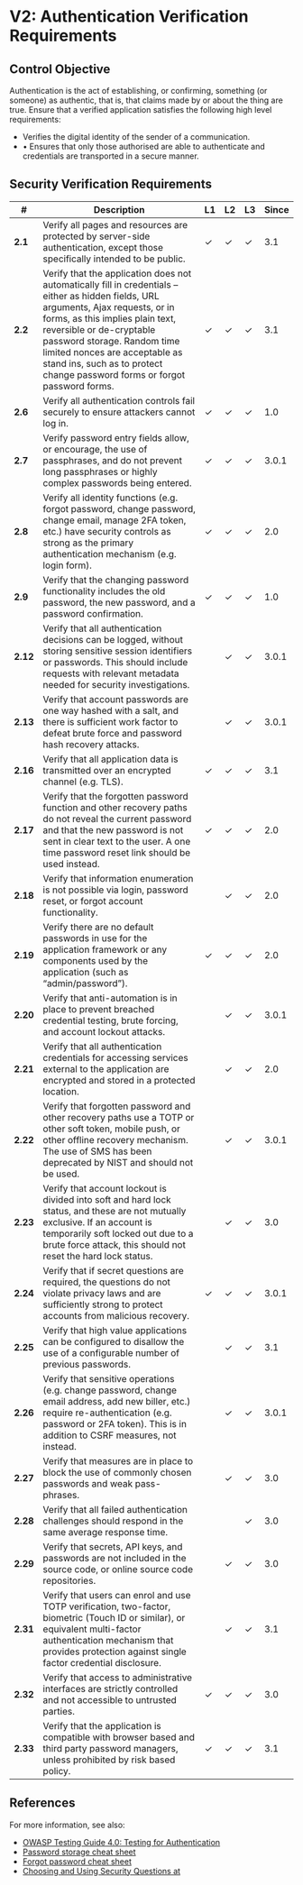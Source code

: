 # V2: Authentication Verification Requirements

## Control Objective

Authentication is the act of establishing, or confirming, something (or someone) as authentic, that is, that claims made by or about the thing are true. Ensure that a verified application satisfies the following high level requirements:

* Verifies the digital identity of the sender of a communication.
* •	Ensures that only those authorised are able to authenticate and credentials are transported in a secure manner.

## Security Verification Requirements

| # | Description | L1 | L2 | L3 | Since |
| --- | --- | --- | --- | -- | -- |
| **2.1** | Verify all pages and resources are protected by server-side authentication, except those specifically intended to be public. | ✓ | ✓ | ✓ | 3.1 |
| **2.2** | Verify that the application does not automatically fill in credentials – either as hidden fields, URL arguments, Ajax requests, or in forms, as this implies plain text, reversible or de-cryptable password storage. Random time limited nonces are acceptable as stand ins, such as to protect change password forms or forgot password forms. | ✓ | ✓ | ✓ | 3.1 |
| **2.6** | Verify all authentication controls fail securely to ensure attackers cannot log in. | ✓ | ✓ | ✓ | 1.0 |
| **2.7** | Verify password entry fields allow, or encourage, the use of passphrases, and do not prevent long passphrases or highly complex passwords being entered. | ✓ | ✓ | ✓ | 3.0.1 |
| **2.8** | Verify all identity functions (e.g. forgot password, change password, change email, manage 2FA token, etc.) have security controls as strong as the primary authentication mechanism (e.g. login form). | ✓ | ✓ | ✓ | 2.0 |
| **2.9** | Verify that the changing password functionality includes the old password, the new password, and a password confirmation. | ✓ | ✓ | ✓ | 1.0 |
| **2.12** | Verify that all authentication decisions can be logged, without storing sensitive session identifiers or passwords. This should include requests with relevant metadata needed for security investigations.  |  | ✓ | ✓ | 3.0.1 |
| **2.13** | Verify that account passwords are one way hashed with a salt, and there is sufficient work factor to defeat brute force and password hash recovery attacks. |  | ✓ | ✓ | 3.0.1 |
| **2.16** | Verify that all application data is transmitted over an encrypted channel (e.g. TLS). | ✓ | ✓ | ✓ | 3.1 |
| **2.17** | Verify that the forgotten password function and other recovery paths do not reveal the current password and that the new password is not sent in clear text to the user. A one time password reset link should be used instead. | ✓ | ✓ | ✓ | 2.0 |
| **2.18** | Verify that information enumeration is not possible via login, password reset, or forgot account functionality.  |  | ✓ | ✓ | 2.0 |
| **2.19** | Verify there are no default passwords in use for the application framework or any components used by the application (such as “admin/password”). | ✓ | ✓ | ✓ | 2.0 |
| **2.20** | Verify that anti-automation is in place to prevent breached credential testing, brute forcing, and account lockout attacks. |  | ✓ | ✓ | 3.0.1 |
| **2.21** | Verify that all authentication credentials for accessing services external to the application are encrypted and stored in a protected location.  |  | ✓ | ✓ | 2.0 |
| **2.22** | Verify that forgotten password and other recovery paths use a TOTP or other soft token, mobile push, or other offline recovery mechanism. The use of SMS has been deprecated by NIST and should not be used. |  | ✓ | ✓ | 3.0.1 |
| **2.23** | Verify that account lockout is divided into soft and hard lock status, and these are not mutually exclusive. If an account is temporarily soft locked out due to a brute force attack, this should not reset the hard lock status. |  | ✓ | ✓ | 3.0 |
| **2.24** | Verify that if secret questions are required, the questions do not violate privacy laws and are sufficiently strong to protect accounts from malicious recovery. | ✓ | ✓ | ✓ | 3.0.1 |
| **2.25** | Verify that high value applications can be configured to disallow the use of a configurable number of previous passwords. |  | ✓ | ✓ | 3.1 |
| **2.26** | Verify that sensitive operations (e.g. change password, change email address, add new biller, etc.) require re-authentication (e.g. password or 2FA token). This is in addition to CSRF measures, not instead. |  | ✓ | ✓ | 3.0.1 |
| **2.27** | Verify that measures are in place to block the use of commonly chosen passwords and weak pass-phrases. |  | ✓ | ✓ | 3.0 |
| **2.28** | Verify that all failed authentication challenges should respond in the same average response time. |  |  | ✓ | 3.0 |
| **2.29** | Verify that secrets, API keys, and passwords are not included in the source code, or online source code repositories. |  | ✓ | ✓ | 3.0 |
| **2.31** | Verify that users can enrol and use TOTP verification, two-factor, biometric (Touch ID or similar), or equivalent multi-factor authentication mechanism that provides protection against single factor credential disclosure. |  | ✓ | ✓ | 3.1 |
| **2.32** | Verify that access to administrative interfaces are strictly controlled and not accessible to untrusted parties. | ✓ | ✓ | ✓ | 3.0 |
| **2.33** | Verify that the application is compatible with browser based and third party password managers, unless prohibited by risk based policy. | ✓ | ✓ | ✓ | 3.1 |



## References

For more information, see also:

* [OWASP Testing Guide 4.0: Testing for Authentication](https://www.owasp.org/index.php/Testing_for_authentication)
* [Password storage cheat sheet](https://www.owasp.org/index.php/Password_Storage_Cheat_Sheet)
* [Forgot password cheat sheet](https://www.owasp.org/index.php/Forgot_Password_Cheat_Sheet)
* [Choosing and Using Security Questions at](https://www.owasp.org/index.php/Choosing_and_Using_Security_Questions_Cheat_Sheet)
